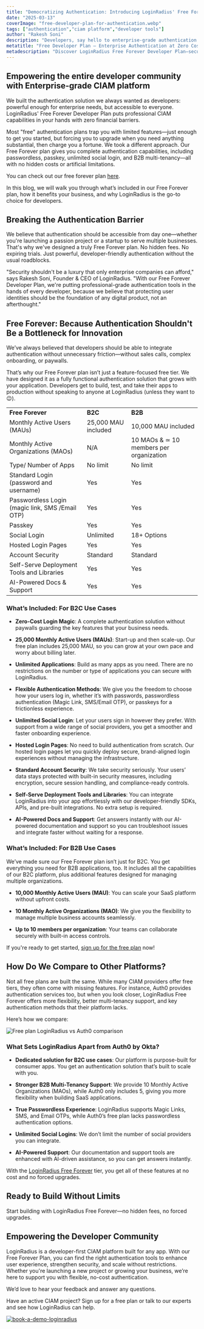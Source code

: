 ```yaml
---
title: "Democratizing Authentication: Introducing LoginRadius' Free Forever Developer Plan"
date: "2025-03-13"
coverImage: "free-developer-plan-for-authentication.webp"
tags: ["authentication","ciam platform","developer tools"]
author: "Rakesh Soni"
description: "Developers, say hello to enterprise-grade authentication at zero cost! The LoginRadius Free Forever Developer Plan empowers you with passwordless authentication, passkeys, and unlimited social logins—all with no hidden fees or forced upgrades. Build secure apps without worrying about authentication costs."
metatitle: "Free Developer Plan – Enterprise Authentication at Zero Cost"
metadescription: "Discover LoginRadius Free Forever Developer Plan—secure authentication with passwordless, passkeys & unlimited social logins. No hidden fees, no forced upgrades."
---
```


## Empowering the entire developer community with Enterprise-grade CIAM platform

We built the authentication solution we always wanted as developers: powerful enough for enterprise needs, but accessible to everyone. LoginRadius' Free Forever Developer Plan puts professional CIAM capabilities in your hands with zero financial barriers.

Most "free" authentication plans trap you with limited features—just enough to get you started, but forcing you to upgrade when you need anything substantial, then charge you a fortune. We took a different approach. Our Free Forever plan gives you complete authentication capabilities, including passwordless, passkey, unlimited social login, and B2B multi-tenancy—all with no hidden costs or artificial limitations.

You can check out our free forever plan [here](https://www.loginradius.com/pricing). 

In this blog, we will walk you through what’s included in our Free Forever plan, how it benefits your business, and why LoginRadius is the go-to choice for developers.

## Breaking the Authentication Barrier

We believe that authentication should be accessible from day one—whether you're launching a passion project or a startup to serve multiple businesses. That's why we've designed a truly Free Forever plan. No hidden fees. No expiring trials. Just powerful, developer-friendly authentication without the usual roadblocks.

"Security shouldn't be a luxury that only enterprise companies can afford," says Rakesh Soni, Founder & CEO of LoginRadius. "With our Free Forever Developer Plan, we're putting professional-grade authentication tools in the hands of every developer, because we believe that protecting user identities should be the foundation of any digital product, not an afterthought."

## Free Forever: Because Authentication Shouldn't Be a Bottleneck for Innovation

We’ve always believed that developers should be able to integrate authentication without unnecessary friction—without sales calls, complex onboarding, or paywalls.

That’s why our Free Forever plan isn’t just a feature-focused free tier. We have designed it as a fully functional authentication solution that grows with your application. Developers get to build, test, and take their apps to production without speaking to anyone at LoginRadius (unless they want to 😉).

<table>
  <tr>
   <td><strong>Free Forever</strong>
   </td>
   <td><strong>B2C </strong>
   </td>
   <td><strong>B2B </strong>
   </td>
  </tr>
  <tr>
   <td>Monthly Active Users (MAUs)
   </td>
   <td>25,000 MAU included
   </td>
   <td>10,000 MAU included
   </td>
  </tr>
  <tr>
   <td>Monthly Active Organizations  (MAOs)
   </td>
   <td>N/A
   </td>
   <td>10 MAOs & ≃ 10 members per organization
   </td>
  </tr>
  <tr>
   <td>Type/ Number of Apps
   </td>
   <td>No limit 
   </td>
   <td>No limit 
   </td>
  </tr>
  <tr>
   <td>Standard Login (password and username)
   </td>
   <td>Yes
   </td>
   <td>Yes
   </td>
  </tr>
  <tr>
   <td>Passwordless Login (magic link, SMS /Email OTP)
   </td>
   <td>Yes
   </td>
   <td>Yes
   </td>
  </tr>
  <tr>
   <td>Passkey
   </td>
   <td>Yes
   </td>
   <td>Yes
   </td>
  </tr>
  <tr>
   <td>Social Login
   </td>
   <td>Unlimited 
   </td>
   <td>18+ Options
   </td>
  </tr>
  <tr>
   <td>Hosted Login Pages
   </td>
   <td>Yes
   </td>
   <td>Yes
   </td>
  </tr>
  <tr>
   <td>Account Security
   </td>
   <td>Standard 
   </td>
   <td>Standard 
   </td>
  </tr>
  <tr>
   <td>Self-Serve Deployment Tools and Libraries
   </td>
   <td>Yes
   </td>
   <td>Yes
   </td>
  </tr>
  <tr>
   <td>AI-Powered Docs & Support
   </td>
   <td>Yes
   </td>
   <td>Yes
   </td>
  </tr>
</table>

### What’s Included: For B2C Use Cases

* **Zero-Cost Login Magic**: A complete authentication solution without paywalls guarding the key features that your business needs.

* **25,000 Monthly Active Users (MAUs)**: Start-up and then scale-up. Our free plan includes 25,000 MAU, so you can grow at your own pace and worry about billing later.

* **Unlimited Applications**: Build as many apps as you need. There are no restrictions on the number or type of applications you can secure with LoginRadius.

* **Flexible Authentication Methods**: We give you the freedom to choose how your users log in, whether it’s with passwords, passwordless authentication (Magic Link, SMS/Email OTP), or passkeys for a frictionless experience.

* **Unlimited Social Login**: Let your users sign in however they prefer. With support from a wide range of social providers, you get a smoother and faster onboarding experience.

* **Hosted Login Pages**: No need to build authentication from scratch. Our hosted login pages let you quickly deploy secure, brand-aligned login experiences without managing the infrastructure.

* **Standard Account Security**: We take security seriously. Your users’ data stays protected with built-in security measures, including encryption, secure session handling, and compliance-ready controls.

* **Self-Serve Deployment Tools and Libraries**: You can integrate LoginRadius into your app effortlessly with our developer-friendly SDKs, APIs, and pre-built integrations. No extra setup is required.

* **AI-Powered Docs and Support**: Get answers instantly with our AI-powered documentation and support so you can troubleshoot issues and integrate faster without waiting for a response.

### What’s Included: For B2B Use Cases 

We’ve made sure our Free Forever plan isn’t just for B2C. You get everything you need for B2B applications, too. It includes all the capabilities of our B2C platform, plus additional features designed for managing multiple organizations.

* **10,000 Monthly Active Users (MAU)**: You can scale your SaaS platform without upfront costs.

* **10 Monthly Active Organizations (MAO)**: We give you the flexibility to manage multiple business accounts seamlessly.

* **Up to 10 members per organization**: Your teams can collaborate securely with built-in access controls.

If you're ready to get started, [sign up for the free plan](https://accounts.loginradius.com/auth.aspx?return_url=https://console.loginradius.com/login&action=register) now!

## How Do We Compare to Other Platforms?

Not all free plans are built the same. While many CIAM providers offer free tiers, they often come with missing features. For instance, Auth0 provides authentication services too, but when you look closer, LoginRadius Free Forever offers more flexibility, better multi-tenancy support, and key authentication methods that their platform lacks.

Here’s how we compare:

![Free plan LoginRadius vs Auth0 comparison](loginradius-vs-auth0.webp)

### What Sets LoginRadius Apart from Auth0 by Okta?

* **Dedicated solution for B2C use cases**: Our platform is purpose-built for consumer apps. You get an authentication solution that’s built to scale with you. 

* **Stronger B2B Multi-Tenancy Support**: We provide 10 Monthly Active Organizations (MAOs), while Auth0 only includes 5, giving you more flexibility when building SaaS applications.

* **True Passwordless Experience**: LoginRadius supports Magic Links, SMS, and Email OTPs, while Auth0’s free plan lacks passwordless authentication options.

* **Unlimited Social Logins**: We don’t limit the number of social providers you can integrate.

* **AI-Powered Support**: Our documentation and support tools are enhanced with AI-driven assistance, so you can get answers instantly.

With the [LoginRadius Free Forever](https://www.loginradius.com/pricing) tier, you get all of these features at no cost and no forced upgrades.

## Ready to Build Without Limits 

Start building with LoginRadius Free Forever—no hidden fees, no forced upgrades.

## Empowering the Developer Community 

LoginRadius is a developer-first CIAM platform built for any app. With our Free Forever Plan, you can find the right authentication tools to enhance user experience, strengthen security, and scale without restrictions. Whether you're launching a new project or growing your business, we’re here to support you with flexible, no-cost authentication.

We’d love to hear your feedback and answer any questions.

Have an active CIAM project? Sign up for a free plan or talk to our experts and see how LoginRadius can help. 


[![book-a-demo-loginradius](../../assets/book-a-demo-loginradius.webp)](https://www.loginradius.com/contact-us?utm_source=blog&utm_medium=web&utm_campaign=free-developer-plan-for-authentication)
